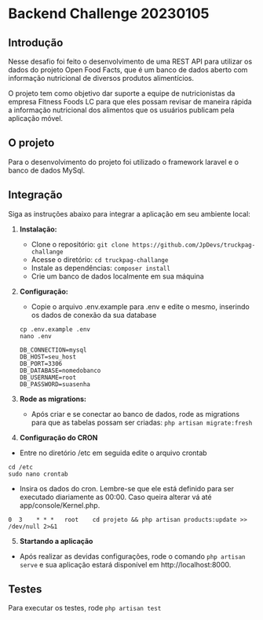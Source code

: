 # Backend Challenge 20230105

## Introdução

Nesse desafio foi feito o desenvolvimento de uma REST API para utilizar os dados do projeto Open Food Facts, que é um banco de dados aberto com informação nutricional de diversos produtos alimentícios.

O projeto tem como objetivo dar suporte a equipe de nutricionistas da empresa Fitness Foods LC para que eles possam revisar de maneira rápida a informação nutricional dos alimentos que os usuários publicam pela aplicação móvel.

## O projeto
 
Para o desenvolvimento do projeto foi utilizado o framework laravel e o banco de dados MySql.

## Integração

Siga as instruções abaixo para integrar a aplicação em seu ambiente local:

1. **Instalação:**
    - Clone o repositório: `git clone https://github.com/JpDevs/truckpag-challange`
    - Acesse o diretório: `cd truckpag-challange`
    - Instale as dependências: `composer install`
    - Crie um banco de dados localmente em sua máquina

2. **Configuração:**
    - Copie o arquivo .env.example para .env e edite o mesmo, inserindo os dados de conexão da sua database
    ````
   cp .env.example .env
   nano .env
   ````
    ````dotenv
    DB_CONNECTION=mysql
    DB_HOST=seu_host
    DB_PORT=3306
    DB_DATABASE=nomedobanco
    DB_USERNAME=root
    DB_PASSWORD=suasenha
   ````

3. **Rode as migrations:**
    - Após criar e se conectar ao banco de dados, rode as migrations para que as tabelas possam ser
      criadas: `php artisan migrate:fresh`

4. **Configuração do CRON**
 - Entre no diretório /etc em seguida edite o arquivo crontab

  ````
  cd /etc
  sudo nano crontab
  ````
  - Insira os dados do cron. Lembre-se que ele está definido para ser executado diariamente as 00:00. Caso queira alterar vá até app/console/Kernel.php.
  ```
  0  3    * * *   root    cd projeto && php artisan products:update >> /dev/null 2>&1
  ```
5. **Startando a aplicação**
- Após realizar as devidas configurações, rode o comando `php artisan serve` e sua aplicação estará disponível em http://localhost:8000.

## Testes
Para executar os testes, rode `php artisan test`



